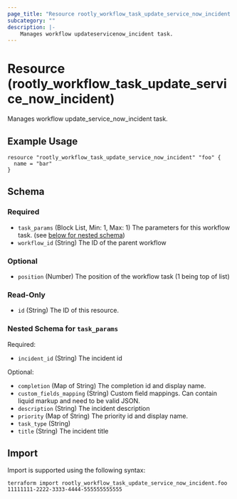```yaml
---
page_title: "Resource rootly_workflow_task_update_service_now_incident - terraform-provider-rootly"
subcategory: ""
description: |-
    Manages workflow updateservicenow_incident task.
---
```


# Resource (rootly_workflow_task_update_service_now_incident)

Manages workflow update_service_now_incident task.

## Example Usage

```
resource "rootly_workflow_task_update_service_now_incident" "foo" {
  name = "bar"
}
```

<!-- schema generated by tfplugindocs -->
## Schema

### Required

- `task_params` (Block List, Min: 1, Max: 1) The parameters for this workflow task. (see [below for nested schema](#nestedblock--task_params))
- `workflow_id` (String) The ID of the parent workflow

### Optional

- `position` (Number) The position of the workflow task (1 being top of list)

### Read-Only

- `id` (String) The ID of this resource.

<a id="nestedblock--task_params"></a>
### Nested Schema for `task_params`

Required:

- `incident_id` (String) The incident id

Optional:

- `completion` (Map of String) The completion id and display name.
- `custom_fields_mapping` (String) Custom field mappings. Can contain liquid markup and need to be valid JSON.
- `description` (String) The incident description
- `priority` (Map of String) The priority id and display name.
- `task_type` (String)
- `title` (String) The incident title

## Import

Import is supported using the following syntax:

```shell
terraform import rootly_workflow_task_update_service_now_incident.foo 11111111-2222-3333-4444-555555555555
```
